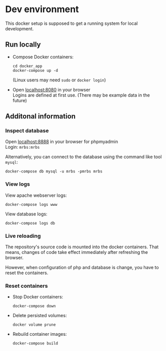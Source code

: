 # Dev environment 

This docker setup is supposed to get a running system for local development.

## Run locally

* Compose Docker containers:
  ~~~
  cd docker_app 
  docker-compose up -d
  ~~~
  (Linux users may need `sudo` or `docker login`)

* Open [localhost:8080](http://localhost:8080) in your browser \
  Logins are defined at first use. (There may be example data in the future)

## Additonal information

### Inspect database
Open [localhost:8888](http://localhost:8888) in your browser for phpmyadmin \
Login: `mrbs:mrbs`

Alternatively, you can connect to the database using the command like tool `mysql`:
~~~
docker-compose db mysql -u mrbs -pmrbs mrbs
~~~

### View logs

View apache webserver logs:
~~~
docker-compose logs www
~~~
View database logs:
~~~
docker-compose logs db
~~~


### Live reloading
The repository's source code is mounted into the docker containers. That means, changes of code take effect immediately after refreshing the browser.

However, when configuration of php and database is change, you have to reset the containers.

### Reset containers

* Stop Docker containers:
  ~~~
  docker-compose down
  ~~~
* Delete persisted volumes:
  ~~~
  docker volume prune
  ~~~
* Rebuild container images:
  ~~~
  docker-compose build
  ~~~

